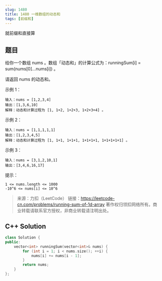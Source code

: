 ```yaml
---
slug: 1480
title: 1480 一维数组的动态和
tags: [前缀和]
---
```


就前缀和直接算

<!-- truncate -->

## 题目

给你一个数组 nums 。数组「动态和」的计算公式为：runningSum[i] = sum(nums[0]…nums[i]) 。

请返回 nums 的动态和。

示例 1：

```
输入：nums = [1,2,3,4]
输出：[1,3,6,10]
解释：动态和计算过程为 [1, 1+2, 1+2+3, 1+2+3+4] 。
```

示例 2：

```
输入：nums = [1,1,1,1,1]
输出：[1,2,3,4,5]
解释：动态和计算过程为 [1, 1+1, 1+1+1, 1+1+1+1, 1+1+1+1+1] 。
```

示例 3：

```
输入：nums = [3,1,2,10,1]
输出：[3,4,6,16,17]
```

提示：

```
1 <= nums.length <= 1000
-10^6 <= nums[i] <= 10^6
```

> 来源：力扣（LeetCode）
> 链接：https://leetcode-cn.com/problems/running-sum-of-1d-array
> 著作权归领扣网络所有。商业转载请联系官方授权，非商业转载请注明出处。

## C++ Solution

```cpp
class Solution {
public:
    vector<int> runningSum(vector<int>& nums) {
        for (int i = 1; i < nums.size(); ++i) {
            nums[i] += nums[i - 1];
        }
        return nums;
    }
};
```

